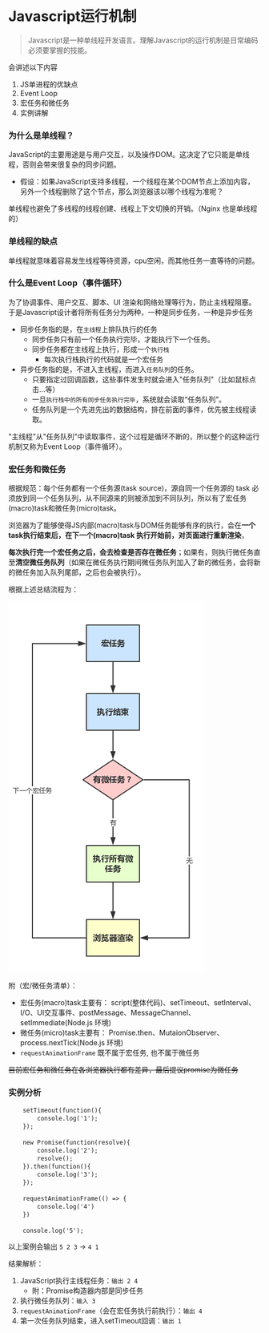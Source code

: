 # Javascript运行机制

> Javascript是一种单线程开发语言。理解Javascript的运行机制是日常编码必须要掌握的技能。

会讲述以下内容
1. JS单进程的优缺点
2. Event Loop
3. 宏任务和微任务
4. 实例讲解

### 为什么是单线程？

JavaScript的主要用途是与用户交互，以及操作DOM。这决定了它只能是单线程，否则会带来很复杂的同步问题。
- 假设：如果JavaScript支持多线程，一个线程在某个DOM节点上添加内容，另外一个线程删除了这个节点，那么浏览器该以哪个线程为准呢？

单线程也避免了多线程的线程创建、线程上下文切换的开销。（Nginx 也是单线程的）

### 单线程的缺点

单线程就意味着容易发生线程等待资源，cpu空闲，而其他任务一直等待的问题。

### 什么是Event Loop（事件循环）

为了协调事件、用户交互、脚本、UI 渲染和网络处理等行为，防止主线程阻塞。于是Javascript设计者将所有任务分为两种，一种是同步任务，一种是异步任务
- 同步任务指的是，在`主线程`上排队执行的任务
  - 同步任务只有前一个任务执行完毕，才能执行下一个任务。
  - 同步任务都在主线程上执行，形成一个`执行栈`
    - 每次执行栈执行的代码就是一个宏任务
- 异步任务指的是，不进入主线程，而进入`任务队列`的任务。
  - 只要指定过回调函数，这些事件发生时就会进入"任务队列"（比如鼠标点击...等）
  - 一旦`执行栈中的所有同步任务执行完毕`，系统就会读取“任务队列”。
  - 任务队列是一个先进先出的数据结构，排在前面的事件，优先被主线程读取。

"主线程"从"任务队列"中读取事件，这个过程是循环不断的，所以整个的这种运行机制又称为Event Loop（事件循环）。

### 宏任务和微任务

根据规范：每个任务都有一个任务源(task source)，源自同一个任务源的 task 必须放到同一个任务队列，从不同源来的则被添加到不同队列，所以有了宏任务(macro)task和微任务(micro)task。

浏览器为了能够使得JS内部(macro)task与DOM任务能够有序的执行，会在**一个task执行结束后，在下一个(macro)task 执行开始前，对页面进行重新渲染**，

**每次执行完一个宏任务之后，会去检查是否存在微任务**；如果有，则执行微任务直至**清空微任务队列**（如果在微任务执行期间微任务队列加入了新的微任务，会将新的微任务加入队列尾部，之后也会被执行）。

根据上述总结流程为：

![流程图](/md/img/event_loop.jpg)

附（宏/微任务清单）：

- 宏任务(macro)task主要有： script(整体代码)、setTimeout、setInterval、I/O、UI交互事件、postMessage、MessageChannel、setImmediate(Node.js 环境)
- 微任务(micro)task主要有： Promise.then、MutaionObserver、process.nextTick(Node.js 环境)
- `requestAnimationFrame` 既不属于宏任务, 也不属于微任务

~~目前宏任务和微任务在各浏览器执行都有差异，最后提议promise为微任务~~

### 实例分析
```
    setTimeout(function(){
        console.log('1');
    });

    new Promise(function(resolve){
        console.log('2');
        resolve();
    }).then(function(){
        console.log('3');
    });

	requestAnimationFrame(() => {
        console.log('4')
    })

    console.log('5');
```
以上案例会输出 `5 2 3` -> `4 1`

结果解析：
1. JavaScript执行主线程任务：`输出 2 4`
   - 附：Promise构造器内部是同步任务
2. 执行微任务队列：`输入 3`
3. `requestAnimationFrame`（会在宏任务执行前执行）：`输出 4`
4. 第一次任务队列结束，进入setTimeout回调：`输出 1`


